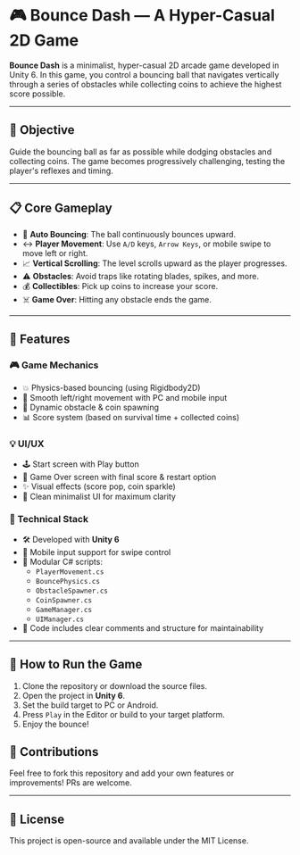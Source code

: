 # 🎮 Bounce Dash — A Hyper-Casual 2D Game

**Bounce Dash** is a minimalist, hyper-casual 2D arcade game developed in Unity 6. In this game, you control a bouncing ball that navigates vertically through a series of obstacles while collecting coins to achieve the highest score possible.

---

## 🧠 Objective

Guide the bouncing ball as far as possible while dodging obstacles and collecting coins. The game becomes progressively challenging, testing the player's reflexes and timing.

---

## 📋 Core Gameplay

- 🔁 **Auto Bouncing**: The ball continuously bounces upward.
- ↔️ **Player Movement**: Use `A/D` keys, `Arrow Keys`, or mobile swipe to move left or right.
- 📈 **Vertical Scrolling**: The level scrolls upward as the player progresses.
- ⚠️ **Obstacles**: Avoid traps like rotating blades, spikes, and more.
- 💰 **Collectibles**: Pick up coins to increase your score.
- ☠️ **Game Over**: Hitting any obstacle ends the game.

---

## 🧩 Features

### 🎮 Game Mechanics

- 💥 Physics-based bouncing (using Rigidbody2D)
- 🧍 Smooth left/right movement with PC and mobile input
- 🧱 Dynamic obstacle & coin spawning
- 📊 Score system (based on survival time + collected coins)

### 💡 UI/UX

- 🕹️ Start screen with Play button
- 🔄 Game Over screen with final score & restart option
- ✨ Visual effects (score pop, coin sparkle)
- 🧘 Clean minimalist UI for maximum clarity

### 🧰 Technical Stack

- 🛠️ Developed with **Unity 6**
- 📱 Mobile input support for swipe control
- 📁 Modular C# scripts:
  - `PlayerMovement.cs`
  - `BouncePhysics.cs`
  - `ObstacleSpawner.cs`
  - `CoinSpawner.cs`
  - `GameManager.cs`
  - `UIManager.cs`
- 💬 Code includes clear comments and structure for maintainability

---

## 🚀 How to Run the Game

1. Clone the repository or download the source files.
2. Open the project in **Unity 6**.
3. Set the build target to PC or Android.
4. Press `Play` in the Editor or build to your target platform.
5. Enjoy the bounce!

## 🤝 Contributions

Feel free to fork this repository and add your own features or improvements! PRs are welcome.

---

## 📜 License

This project is open-source and available under the MIT License.


